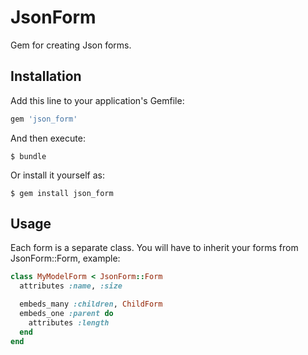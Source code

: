 # JsonForm

Gem for creating Json forms.

## Installation

Add this line to your application's Gemfile:

```ruby
gem 'json_form'
```

And then execute:

    $ bundle

Or install it yourself as:

    $ gem install json_form

## Usage

Each form is a separate class. You will have to inherit your forms from JsonForm::Form, example:

```ruby
class MyModelForm < JsonForm::Form
  attributes :name, :size

  embeds_many :children, ChildForm
  embeds_one :parent do
    attributes :length
  end
end
```
